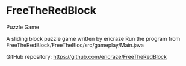 # FreeTheRedBlock
Puzzle Game

A sliding block puzzle game written by ericraze
Run the program from FreeTheRedBlock/FreeTheBloc/src/gameplay/Main.java

GitHub repository: https://github.com/ericraze/FreeTheRedBlock
